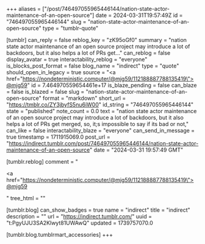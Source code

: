 +++
aliases = ["/post/746497055965446144/nation-state-actor-maintenance-of-an-open-source"]
date = 2024-03-31T19:57:49Z
id = "746497055965446144"
slug = "nation-state-actor-maintenance-of-an-open-source"
type = "tumblr-quote"

[tumblr]
can_reply = false
reblog_key = "zK95oGf0"
summary = "nation state actor maintenance of an open source project may introduce a lot of backdoors, but it also helps a lot of PRs get..."
can_reblog = false
display_avatar = true
interactability_reblog = "everyone"
is_blocks_post_format = false
blog_name = "indirect"
type = "quote"
should_open_in_legacy = true
source = "<a href=\"https://nondeterministic.computer/@mjg59/112188887788135419\">@mjg59</a>"
id = 7.464970559654461e+17
is_blaze_pending = false
can_blaze = false
is_blazed = false
slug = "nation-state-actor-maintenance-of-an-open-source"
format = "markdown"
short_url = "https://tmblr.co/ZY3jbyfS5nu6iW00"
id_string = "746497055965446144"
state = "published"
note_count = 0.0
text = "nation state actor maintenance of an open source project may introduce a lot of backdoors, but it also helps a lot of PRs get merged, so, it;s impossible to say if its bad or not,"
can_like = false
interactability_blaze = "everyone"
can_send_in_message = true
timestamp = 1711915069.0
post_url = "https://indirect.tumblr.com/post/746497055965446144/nation-state-actor-maintenance-of-an-open-source"
date = "2024-03-31 19:57:49 GMT"

[tumblr.reblog]
comment = "<p><a href=\"https://nondeterministic.computer/@mjg59/112188887788135419\">@mjg59</a></p>"
tree_html = ""

[tumblr.blog]
can_show_badges = true
name = "indirect"
title = "indirect"
description = ""
url = "https://indirect.tumblr.com/"
uuid = "t:PgyUJU3SA2Klwyt81UWAwQ"
updated = 1739757070.0

[tumblr.blog.tumblrmart_accessories]
+++
